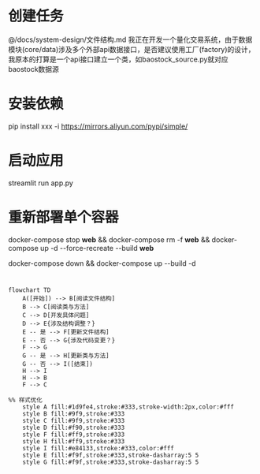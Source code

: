 

# 创建任务
@/docs/system-design/文件结构.md 我正在开发一个量化交易系统，由于数据模块(core/data)涉及多个外部api数据接口，是否建议使用工厂(factory)的设计，我原本的打算是一个api接口建立一个类，如baostock_source.py就对应baostock数据源


# 安装依赖
pip install xxx -i https://mirrors.aliyun.com/pypi/simple/

# 启动应用
streamlit run app.py

# 重新部署单个容器
docker-compose stop **web** && docker-compose rm -f **web** && docker-compose up -d --force-recreate --build **web**

docker-compose down && docker-compose up --build  -d

# 
```mermaid
flowchart TD
    A([开始]) --> B[阅读文件结构]
    B --> C[阅读类与方法]
    C --> D[开发具体问题]
    D --> E{涉及结构调整？}
    E -- 是 --> F[更新文件结构]
    E -- 否 --> G{涉及代码变更？}
    F --> G
    G -- 是 --> H[更新类与方法]
    G -- 否 --> I([结束])
    H --> I
    H --> B
    F --> C

%% 样式优化
    style A fill:#1d9fe4,stroke:#333,stroke-width:2px,color:#fff
    style B fill:#9f9,stroke:#333
    style C fill:#9f9,stroke:#333
    style D fill:#f90,stroke:#333
    style F fill:#ff9,stroke:#333
    style H fill:#ff9,stroke:#333
    style I fill:#e84133,stroke:#333,color:#fff
    style E fill:#f9f,stroke:#333,stroke-dasharray:5 5
    style G fill:#f9f,stroke:#333,stroke-dasharray:5 5
```
